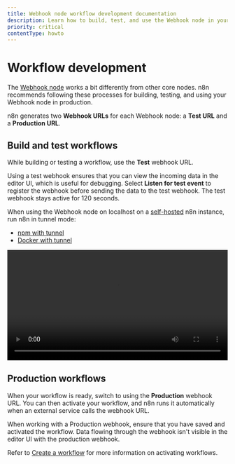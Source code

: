 ```yaml
---
title: Webhook node workflow development documentation
description: Learn how to build, test, and use the Webhook node in your workflows in n8n.
priority: critical
contentType: howto
---
```


# Workflow development

The [Webhook node](/integrations/builtin/core-nodes/n8n-nodes-base.webhook/index.md) works a bit differently from other core nodes. n8n recommends following these processes for building, testing, and using your Webhook node in production.

n8n generates two **Webhook URLs** for each Webhook node: a **Test URL** and a **Production URL**.

## Build and test workflows

While building or testing a workflow, use the **Test** webhook URL.

Using a test webhook ensures that you can view the incoming data in the editor UI, which is useful for debugging. Select **Listen for test event** to register the webhook before sending the data to the test webhook. The test webhook stays active for 120 seconds.

When using the Webhook node on localhost on a [self-hosted](/hosting/index.md) n8n instance, run n8n in tunnel mode:

* [npm with tunnel](/hosting/installation/npm.md#n8n-with-tunnel)
* [Docker with tunnel](/hosting/installation/docker.md#n8n-with-tunnel)

<video src="/_video/integrations/builtin/core-nodes/webhook/webhook-node-intro.mp4" controls width="100%"></video>

## Production workflows

When your workflow is ready, switch to using the **Production** webhook URL. You can then activate your workflow, and n8n runs it automatically when an external service calls the webhook URL.

When working with a Production webhook, ensure that you have saved and activated the workflow. Data flowing through the webhook isn't visible in the editor UI with the production webhook.

Refer to [Create a workflow](/workflows/create.md) for more information on activating workflows.
